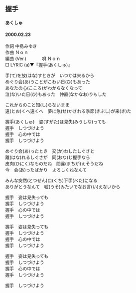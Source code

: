 ## 握手
#### あくしゅ
#### 2000.02.23


作詞     中島みゆき　　　　　   
作曲      Ｎｏｎ   　　　   
編曲 (Ver.) 　　　
唄     Ｎｏｎ     
□ LYRIC (a)▼『握手(あくしゅ)』   
   
手(て)を放(はな)すときが　いつかは来るから   
めぐり会(あ)うことがこわい日(ひ)もあった   
あなたの心(こころ)がわからなくなって   
泣(な)いた日(ひ)もあった　仲直(なかなお)りもした   
   
これからのこと知(し)らないまま   
遠(とお)くへ遠くへ　夢に急(せ)かされる季節(きぶし)が来(き)た   
   
握手(あくしゅ)　姿(すがた)は見失(みうしな)っても   
握手　しつづけよう   
握手　心の中では   
握手　しつづけよう   
   
めぐり会(あ)ったとき　交(か)わしたしぐさと   
離(はな)れるしぐさが　同(おな)じ握手なら   
皮肉(ひにく)なものだね　間違(まちが)えそうだね   
今　会(あ)ったばかり　よろしくねなんて   
   
みんな突然(とつぜん)口(くち)下手(べた)になる   
ありがとうなんて　嘘(うそ)みたいでなお言(い)えないから   
   
握手　姿は見失っても   
握手　しつづけよう   
握手　心の中では   
握手　しつづけよう   
   
握手　姿は見失っても   
握手　しつづけよう   
握手　心の中では   
握手　しつづけよう   
   
握手　姿は見失っても   
握手　しつづけよう   
握手　心の中では   
握手　しつづけよう   
   
握手　しつづけよう   